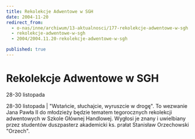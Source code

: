 ```yaml
---
title: Rekolekcje Adwentowe w SGH
date: 2004-11-20
redirect_from: 
  - o-nas/inne/archiwum/13-aktualnosci/177-rekolekcje-adwentowe-w-sgh
  - rekolekcje-adwentowe-w-sgh
  - 2004/2004.11.20-rekolekcje-adwentowe-w-sgh

published: true
---
```




# Rekolekcje Adwentowe w SGH

<time>28-30 listopada</time>

28-30 listopada | "Wstańcie, słuchajcie, wyruszcie w drogę". To wezwanie Jana Pawła II do młodzieży będzie tematem tegorocznych rekolekcji adwentowych w Szkole Głównej Handlowej. Wygłosi je znany i uwielbiany przez studentów duszpasterz akademicki ks. prałat Stanisław Orzechowski "Orzech".

<!--CONTENT FROM OLD SERVER (jos before 2013): 28-30 listopada | "Wstańcie, słuchajcie, wyruszcie w drogę". To wezwanie Jana Pawła II do młodzieży będzie tematem tegorocznych rekolekcji adwentowych w Szkole Głównej Handlowej. Wygłosi je znany i uwielbiany przez studentów duszpasterz akademicki ks. prałat Stanisław Orzechowski "Orzech".
-->

<!--{{json:{"created_date":"2004-11-20 12:44:37","publish_down":"0000-00-00 00:00:00","id":"177"}}}-->